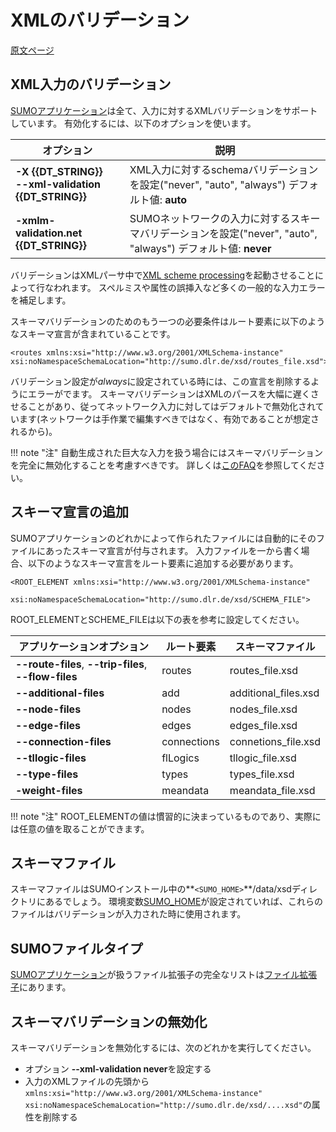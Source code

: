 # XMLのバリデーション

[原文ページ](https://sumo.dlr.de/docs/XMLValidation.html)

## XML入力のバリデーション

[SUMOアプリケーション]()は全て、入力に対するXMLバリデーションをサポートしています。
有効化するには、以下のオプションを使います。

|オプション|説明
|--|--|
**-X {{DT_STRING}}** <br/> **--xml-validation {{DT_STRING}}**|XML入力に対するschemaバリデーションを設定("never", "auto", "always") デフォルト値: **auto**
**-xmlm-validation.net {{DT_STRING}}** |SUMOネットワークの入力に対するスキーマバリデーションを設定("never", "auto", "always") デフォルト値: **never**

バリデーションはXMLパーサ中で[XML scheme processing](https://xerces.apache.org/xerces-c/schema-3.html)を起動させることによって行なわれます。
スペルミスや属性の誤挿入など多くの一般的な入力エラーを補足します。

スキーマバリデーションのためのもう一つの必要条件はルート要素に以下のようなスキーマ宣言が含まれていることです。

```
<routes xmlns:xsi="http://www.w3.org/2001/XMLSchema-instance" xsi:noNamespaceSchemaLocation="http://sumo.dlr.de/xsd/routes_file.xsd">
```

バリデーション設定が*always*に設定されている時には、この宣言を削除するようにエラーがでます。
スキーマバリデーションはXMLのパースを大幅に遅くさせることがあり、従ってネットワーク入力に対してはデフォルトで無効化されています(ネットワークは手作業で編集すべきではなく、有効であることが想定されるから)。

!!! note "注"
    自動生成された巨大な入力を扱う場合にはスキーマバリデーションを完全に無効化することを考慮すべきです。
    詳しくは[このFAQ]()を参照してください。

## スキーマ宣言の追加

SUMOアプリケーションのどれかによって作られたファイルには自動的にそのファイルにあったスキーマ宣言が付与されます。
入力ファイルを一から書く場合、以下のようなスキーマ宣言をルート要素に追加する必要があります。

```
<ROOT_ELEMENT xmlns:xsi="http://www.w3.org/2001/XMLSchema-instance"
    xsi:noNamespaceSchemaLocation="http://sumo.dlr.de/xsd/SCHEMA_FILE">
```

ROOT_ELEMENTとSCHEME_FILEは以下の表を参考に設定してください。

|アプリケーションオプション|ルート要素|スキーマファイル|
|---|---|---|
**--route-files**, **--trip-files**, **--flow-files**|routes|routes_file.xsd
**--additional-files**|add|additional_files.xsd
**--node-files**|nodes|nodes_file.xsd
**--edge-files**|edges|edges_file.xsd
**--connection-files**|connections|connetions_file.xsd
**--tllogic-files**|flLogics|tllogic_file.xsd
**--type-files**|types|types_file.xsd
**-weight-files**|meandata|meandata_file.xsd

!!! note "注"
    ROOT_ELEMENTの値は慣習的に決まっているものであり、実際には任意の値を取ることができます。

## スキーマファイル

スキーマファイルはSUMOインストール中の**`<SUMO_HOME>`**/data/xsdディレクトリにあるでしょう。
環境変数[SUMO_HOME](./Basics/Basic_Computer_Skills/#sumo_home)が設定されていれば、これらのファイルはバリデーションが入力された時に使用されます。

## SUMOファイルタイプ

[SUMOアプリケーション]()が扱うファイル拡張子の完全なリストは[ファイル拡張子]()にあります。

## スキーマバリデーションの無効化

スキーマバリデーションを無効化するには、次のどれかを実行してください。

* オプション **--xml-validation never**を設定する
* 入力のXMLファイルの先頭から `xmlns:xsi="http://www.w3.org/2001/XMLSchema-instance"` `xsi:noNamespaceSchemaLocation="http://sumo.dlr.de/xsd/....xsd"`の属性を削除する
